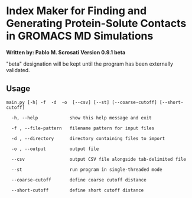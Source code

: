 # Index Maker for Finding and Generating Protein-Solute Contacts in GROMACS MD Simulations
**Written by: Pablo M. Scrosati**
**Version 0.9.1 beta**

"beta" designation will be kept until the program has been externally validated.

## Usage
`main.py [-h] -f  -d  -o  [--csv] [--st] [--coarse-cutoff] [--short-cutoff]`

`  -h, --help            show this help message and exit`

`  -f , --file-pattern   filename pattern for input files`

`  -d , --directory      directory containing files to import`

`  -o , --output         output file`

`  --csv                 output CSV file alongside tab-delimited file`

`  --st                  run program in single-threaded mode`

`  --coarse-cutoff       define coarse cutoff distance`

`  --short-cutoff        define short cutoff distance`
